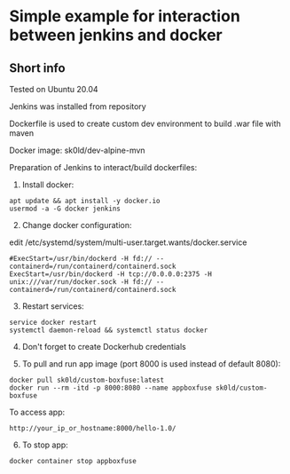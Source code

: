 Simple example for interaction between jenkins and docker
=========

Short info
------------

Tested on Ubuntu 20.04


Jenkins was installed from repository

Dockerfile is used to create custom dev environment to build .war file with maven

Docker image: sk0ld/dev-alpine-mvn

Preparation of Jenkins to interact/build dockerfiles:

1) Install docker:
```
apt update && apt install -y docker.io
usermod -a -G docker jenkins
```

2) Change docker configuration:

edit /etc/systemd/system/multi-user.target.wants/docker.service
```
#ExecStart=/usr/bin/dockerd -H fd:// --containerd=/run/containerd/containerd.sock
ExecStart=/usr/bin/dockerd -H tcp://0.0.0.0:2375 -H unix:///var/run/docker.sock -H fd:// --containerd=/run/containerd/containerd.sock
```

3) Restart services:
```
service docker restart
systemctl daemon-reload && systemctl status docker
```

4) Don't forget to create Dockerhub credentials


5) To pull and run app image (port 8000 is used instead of default 8080):
```
docker pull sk0ld/custom-boxfuse:latest
docker run --rm -itd -p 8000:8080 --name appboxfuse sk0ld/custom-boxfuse
```

To access app:
```
http://your_ip_or_hostname:8000/hello-1.0/
```

6) To stop app:
```
docker container stop appboxfuse
```